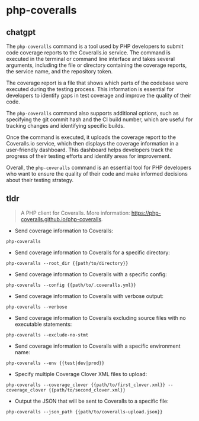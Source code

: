 # php-coveralls 
## chatgpt 
The `php-coveralls` command is a tool used by PHP developers to submit code coverage reports to the Coveralls.io service. The command is executed in the terminal or command line interface and takes several arguments, including the file or directory containing the coverage reports, the service name, and the repository token. 

The coverage report is a file that shows which parts of the codebase were executed during the testing process. This information is essential for developers to identify gaps in test coverage and improve the quality of their code.

The `php-coveralls` command also supports additional options, such as specifying the git commit hash and the CI build number, which are useful for tracking changes and identifying specific builds. 

Once the command is executed, it uploads the coverage report to the Coveralls.io service, which then displays the coverage information in a user-friendly dashboard. This dashboard helps developers track the progress of their testing efforts and identify areas for improvement.

Overall, the `php-coveralls` command is an essential tool for PHP developers who want to ensure the quality of their code and make informed decisions about their testing strategy. 

## tldr 
 
> A PHP client for Coveralls.
> More information: <https://php-coveralls.github.io/php-coveralls>.

- Send coverage information to Coveralls:

`php-coveralls`

- Send coverage information to Coveralls for a specific directory:

`php-coveralls --root_dir {{path/to/directory}}`

- Send coverage information to Coveralls with a specific config:

`php-coveralls --config {{path/to/.coveralls.yml}}`

- Send coverage information to Coveralls with verbose output:

`php-coveralls --verbose`

- Send coverage information to Coveralls excluding source files with no executable statements:

`php-coveralls --exclude-no-stmt`

- Send coverage information to Coveralls with a specific environment name:

`php-coveralls --env {{test|dev|prod}}`

- Specify multiple Coverage Clover XML files to upload:

`php-coveralls --coverage_clover {{path/to/first_clover.xml}} --coverage_clover {{path/to/second_clover.xml}}`

- Output the JSON that will be sent to Coveralls to a specific file:

`php-coveralls --json_path {{path/to/coveralls-upload.json}}`
